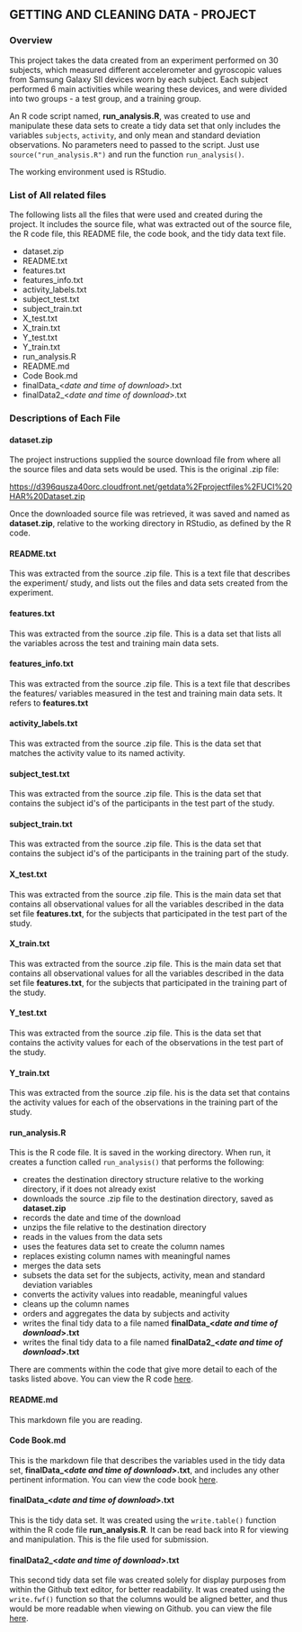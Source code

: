 ## GETTING AND CLEANING DATA - PROJECT

### Overview

This project takes the data created from an experiment performed on 30 subjects, which measured different accelerometer and gyroscopic values from Samsung Galaxy SII devices worn by each subject.  Each subject performed 6 main activities while wearing these devices, and were divided into two groups - a test group, and a training group. 

An R code script named, **run_analysis.R**, was created to use and manipulate these data sets to create a tidy data set that only includes the variables ```subjects```, ```activity```, and only mean and standard deviation observations.  No parameters need to passed to the script.  Just use ```source("run_analysis.R")``` and run the function ```run_analysis()```.

The working environment used is RStudio.

### List of All related files
The following lists all the files that were used and created during the project.  It includes the source file, what was extracted out of the source file, the R code file, this README file, the code book, and the tidy data text file.
- dataset.zip
- README.txt
- features.txt
- features_info.txt
- activity_labels.txt
- subject_test.txt
- subject_train.txt
- X_test.txt
- X_train.txt
- Y_test.txt
- Y_train.txt
- run_analysis.R
- README.md
- Code Book.md
- finalData_<*date and time of download*>.txt
- finalData2_<*date and time of download*>.txt

### Descriptions of Each File

#### dataset.zip

The project instructions supplied the source download file from where all the source files and data sets would be used.  This is the original .zip file:

https://d396qusza40orc.cloudfront.net/getdata%2Fprojectfiles%2FUCI%20HAR%20Dataset.zip 

Once the downloaded source file was retrieved, it was saved and named as **dataset.zip**, relative to the working directory in RStudio, as defined by the R code.

#### README.txt

This was extracted from the source .zip file.  This is a text file that describes the experiment/ study, and lists out the files and data sets created from the experiment.

#### features.txt

This was extracted from the source .zip file. This is a data set that lists all the variables across the test and training main data sets.

#### features_info.txt

This was extracted from the source .zip file. This is a text file that describes the features/ variables measured in the test and training main data sets. It refers to **features.txt**

#### activity_labels.txt

This was extracted from the source .zip file. This is the data set that matches the activity value to its named activity.

#### subject_test.txt

This was extracted from the source .zip file.  This is the data set that contains the subject id's of the participants in the test part of the study.

#### subject_train.txt

This was extracted from the source .zip file. This is the data set that contains the subject id's of the participants in the training part of the study.

#### X_test.txt

This was extracted from the source .zip file. This is the main data set that contains all observational values for all the variables described in the data set file **features.txt**, for the subjects that participated in the test part of the study.

#### X_train.txt

This was extracted from the source .zip file. This is the main data set that contains all observational values for all the variables described in the data set file **features.txt**, for the subjects that participated in the training part of the study.

#### Y_test.txt

This was extracted from the source .zip file. This is the data set that contains the activity values for each of the observations in the test part of the study.

#### Y_train.txt

This was extracted from the source .zip file. his is the data set that contains the activity values for each of the observations in the training part of the study.

#### run_analysis.R

This is the R code file. It is saved in the working directory. When run, it creates a function called ```run_analysis()``` that performs the following:

- creates the destination directory structure relative to the working directory, if it does not already exist
- downloads the source .zip file to the destination directory, saved as **dataset.zip**
- records the date and time of the download
- unzips the file relative to the destination directory
- reads in the values from the data sets
- uses the features data set to create the column names
- replaces existing column names with meaningful names
- merges the data sets
- subsets the data set for the subjects, activity, mean and standard deviation variables
- converts the activity values into readable, meaningful values
- cleans up the column names
- orders and aggregates the data by subjects and activity
- writes the final tidy data to a file named **finalData_<*date and time of download*>.txt**
- writes the final tidy data to a file named **finalData2_<*date and time of download*>.txt**

There are comments within the code that give more detail to each of the tasks listed above.  You can view the R code [here](https://github.com/AmbroseT/getdataProject/blob/master/run_analysis.R).

#### README.md

This markdown file you are reading.

#### Code Book.md

 This is the markdown file that describes the variables used in the tidy data set, **finalData_<*date and time of download*>.txt**, and includes any other pertinent information. You can view the code book [here](https://github.com/AmbroseT/getdataProject/blob/master/Code%20Book.md).

#### finalData_<*date and time of download*>.txt

This is the tidy data set. It was created using the ```write.table()``` function within the R code file **run_analysis.R**. It can be read back into R for viewing and manipulation. This is the file used for submission.

#### finalData2_<*date and time of download*>.txt

This second tidy data set file was created solely for display purposes from within the Github text editor, for better readability. It was created using the ```write.fwf()``` function so that the columns would be aligned better, and thus would be more readable when viewing on Github. you can view the file [here](https://github.com/AmbroseT/getdataProject/blob/master/finalData2_Fri%20Jul%2025%2023.33.46%202014.txt).

